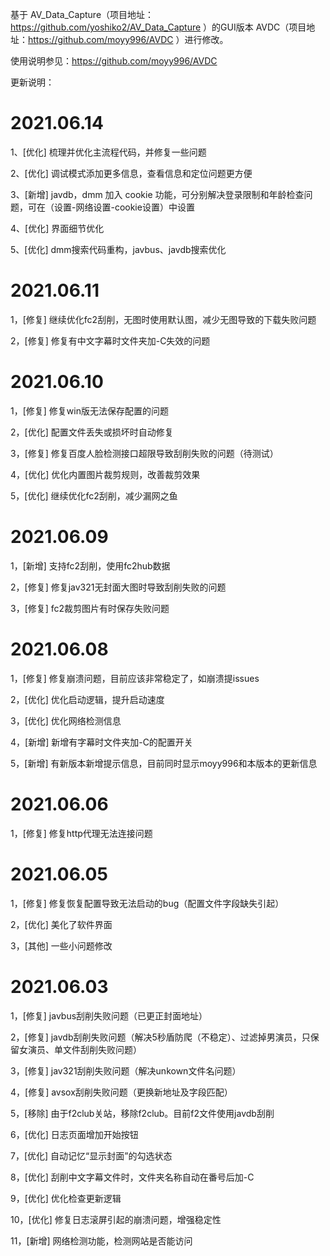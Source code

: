 基于 AV_Data_Capture（项目地址：https://github.com/yoshiko2/AV_Data_Capture ）的GUI版本 AVDC（项目地址：https://github.com/moyy996/AVDC ）进行修改。

使用说明参见：https://github.com/moyy996/AVDC


更新说明：


2021.06.14
===========================================================================================
1、[优化] 梳理并优化主流程代码，并修复一些问题

2、[优化] 调试模式添加更多信息，查看信息和定位问题更方便

3、[新增] javdb，dmm 加入 cookie 功能，可分别解决登录限制和年龄检查问题，可在（设置-网络设置-cookie设置）中设置

4、[优化] 界面细节优化

5、[优化] dmm搜索代码重构，javbus、javdb搜索优化


2021.06.11
===========================================================================================
1，[修复] 继续优化fc2刮削，无图时使用默认图，减少无图导致的下载失败问题

2，[修复] 修复有中文字幕时文件夹加-C失效的问题


2021.06.10
===========================================================================================
1，[修复] 修复win版无法保存配置的问题

2，[优化] 配置文件丢失或损坏时自动修复

3，[修复] 修复百度人脸检测接口超限导致刮削失败的问题（待测试）

4，[优化] 优化内置图片裁剪规则，改善裁剪效果

5，[优化] 继续优化fc2刮削，减少漏网之鱼


2021.06.09
===========================================================================================
1，[新增] 支持fc2刮削，使用fc2hub数据

2，[修复] 修复jav321无封面大图时导致刮削失败的问题

3，[修复] fc2裁剪图片有时保存失败问题


2021.06.08
===========================================================================================
1，[修复] 修复崩溃问题，目前应该非常稳定了，如崩溃提issues

2，[优化] 优化启动逻辑，提升启动速度

3，[优化] 优化网络检测信息

4，[新增] 新增有字幕时文件夹加-C的配置开关

5，[新增] 有新版本新增提示信息，目前同时显示moyy996和本版本的更新信息


2021.06.06
===========================================================================================
1，[修复] 修复http代理无法连接问题


2021.06.05
===========================================================================================
1，[修复] 修复恢复配置导致无法启动的bug（配置文件字段缺失引起）

2，[优化] 美化了软件界面

3，[其他] 一些小问题修改


2021.06.03
===========================================================================================
1，[修复] javbus刮削失败问题（已更正封面地址）

2，[修复] javdb刮削失败问题（解决5秒盾防爬（不稳定）、过滤掉男演员，只保留女演员、单文件刮削失败问题）

3，[修复] jav321刮削失败问题（解决unkown文件名问题）

4，[修复] avsox刮削失败问题（更换新地址及字段匹配）

5，[移除] 由于f2club关站，移除f2club。目前f2文件使用javdb刮削

6，[优化] 日志页面增加开始按钮

7，[优化] 自动记忆“显示封面”的勾选状态

8，[优化] 刮削中文字幕文件时，文件夹名称自动在番号后加-C

9，[优化] 优化检查更新逻辑

10，[优化] 修复日志滚屏引起的崩溃问题，增强稳定性

11，[新增] 网络检测功能，检测网站是否能访问

